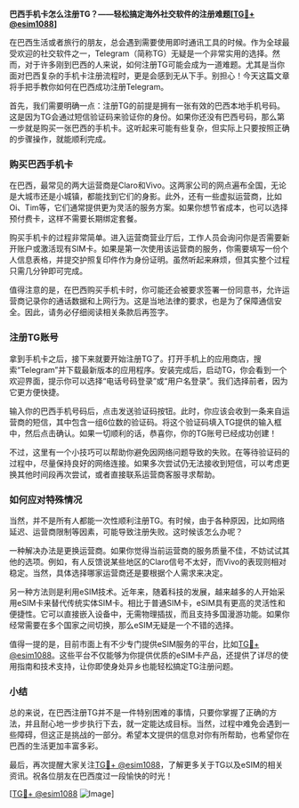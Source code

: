 **巴西手机卡怎么注册TG？——轻松搞定海外社交软件的注册难题[[TG💪+ @esim1088](https://t.me/s/esim1088)]**

在巴西生活或者旅行的朋友，总会遇到需要使用即时通讯工具的时候。作为全球最受欢迎的社交软件之一，Telegram（简称TG）无疑是一个非常实用的选择。然而，对于许多刚到巴西的人来说，如何注册TG可能会成为一道难题。尤其是当你面对巴西复杂的手机卡注册流程时，更是会感到无从下手。别担心！今天这篇文章将手把手教你如何在巴西成功注册Telegram。

首先，我们需要明确一点：注册TG的前提是拥有一张有效的巴西本地手机号码。这是因为TG会通过短信验证码来验证你的身份。如果你还没有巴西号码，那么第一步就是购买一张巴西的手机卡。这听起来可能有些复杂，但实际上只要按照正确的步骤操作，就能顺利完成。

### 购买巴西手机卡

在巴西，最常见的两大运营商是Claro和Vivo。这两家公司的网点遍布全国，无论是大城市还是小城镇，都能找到它们的身影。此外，还有一些虚拟运营商，比如Oi、Tim等，它们通常提供更为灵活的服务方案。如果你想节省成本，也可以选择预付费卡，这样不需要长期绑定套餐。

购买手机卡的过程非常简单。进入运营商营业厅后，工作人员会询问你是否需要新开账户或激活现有SIM卡。如果是第一次使用该运营商的服务，你需要填写一份个人信息表格，并提交护照复印件作为身份证明。虽然听起来麻烦，但其实整个过程只需几分钟即可完成。

值得注意的是，在巴西购买手机卡时，你可能还会被要求签署一份同意书，允许运营商记录你的通话数据和上网行为。这是当地法律的要求，也是为了保障通信安全。因此，请务必仔细阅读相关条款后再签字。

### 注册TG账号

拿到手机卡之后，接下来就要开始注册TG了。打开手机上的应用商店，搜索“Telegram”并下载最新版本的应用程序。安装完成后，启动TG，你会看到一个欢迎界面，提示你可以选择“电话号码登录”或“用户名登录”。我们选择前者，因为它更方便快捷。

输入你的巴西手机号码后，点击发送验证码按钮。此时，你应该会收到一条来自运营商的短信，其中包含一组6位数的验证码。将这个验证码填入TG提供的输入框中，然后点击确认。如果一切顺利的话，恭喜你，你的TG账号已经成功创建！

不过，这里有一个小技巧可以帮助你避免因网络问题导致的失败。在等待验证码的过程中，尽量保持良好的网络连接。如果多次尝试仍无法接收到短信，可以考虑更换其他时间段再次尝试，或者直接联系运营商客服寻求帮助。

### 如何应对特殊情况

当然，并不是所有人都能一次性顺利注册TG。有时候，由于各种原因，比如网络延迟、运营商限制等因素，可能导致注册失败。这时候该怎么办呢？

一种解决办法是更换运营商。如果你觉得当前运营商的服务质量不佳，不妨试试其他的选项。例如，有人反馈说某些地区的Claro信号不太好，而Vivo的表现则相对稳定。当然，具体选择哪家运营商还是要根据个人需求来决定。

另一种方法则是利用eSIM技术。近年来，随着科技的发展，越来越多的人开始采用eSIM卡来替代传统实体SIM卡。相比于普通SIM卡，eSIM具有更高的灵活性和便捷性。它可以直接嵌入设备中，无需物理插拔，而且支持多国漫游功能。如果你经常需要在多个国家之间切换，那么eSIM无疑是一个不错的选择。

值得一提的是，目前市面上有不少专门提供eSIM服务的平台，比如[TG💪+ @esim1088](https://t.me/s/esim1088)。这些平台不仅能够为你提供优质的eSIM卡产品，还提供了详尽的使用指南和技术支持，让你即使身处异乡也能轻松搞定TG注册问题。

### 小结

总的来说，在巴西注册TG并不是一件特别困难的事情，只要你掌握了正确的方法，并且耐心地一步步执行下去，就一定能达成目标。当然，过程中难免会遇到一些障碍，但这正是挑战的一部分。希望本文提供的信息对你有所帮助，也希望你在巴西的生活更加丰富多彩。

最后，再次提醒大家关注[TG💪+ @esim1088](https://t.me/s/esim1088)，了解更多关于TG以及eSIM的相关资讯。祝各位朋友在巴西度过一段愉快的时光！

[[TG💪+ @esim1088](https://t.me/s/esim1088) ![Image](https://i.postimg.cc/4NQfJmqS/Snipaste-2025-05-13-00-14-12.png)]